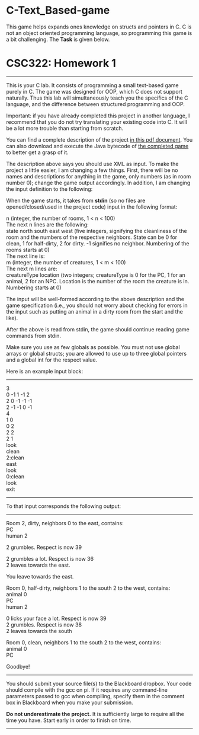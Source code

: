 # C-Text_Based-game
This game helps expands ones knowledge on structs and pointers in C. C is not an object oriented programming language, so programming this game is a bit challenging. The **Task** is given below.

CSC322: Homework 1
==================

* * *

This is your C lab. It consists of programming a small text-based game purely in C. The game was designed for OOP, which C does not support naturally. Thus this lab will simultaneously teach you the specifics of the C language, and the difference between structured programming and OOP.

Important: if you have already completed this project in another language, I recommend that you do not try translating your existing code into C. It will be a lot more trouble than starting from scratch.

You can find a complete description of the project [in this pdf document](http://cs.oswego.edu/~alex/teaching/csc241/hw/project.pdf). You can also download and execute the Java bytecode of [the completed game](http://cs.oswego.edu/~alex/teaching/csc241/hw/projectCode) to better get a grasp of it.

The description above says you should use XML as input. To make the project a little easier, I am changing a few things. First, there will be no names and descriptions for anything in the game, only numbers (as in room number 0); change the game output accordingly. In addition, I am changing the input definition to the following:

When the game starts, it takes from **stdin** (so no files are opened/closed/used in the project code) input in the following format:

n (integer, the number of rooms, 1 < n < 100)  
The next n lines are the following:  
state north south east west (five integers, signifying the cleanliness of the room and the numbers of the respective neighbors. State can be 0 for clean, 1 for half-dirty, 2 for dirty. -1 signifies no neighbor. Numbering of the rooms starts at 0)  
The next line is:  
m (integer, the number of creatures, 1 < m < 100)  
The next m lines are:  
creatureType location (two integers; creatureType is 0 for the PC, 1 for an animal, 2 for an NPC. Location is the number of the room the creature is in. Numbering starts at 0)  

The input will be well-formed according to the above description and the game specification (i.e., you should not worry about checking for errors in the input such as putting an animal in a dirty room from the start and the like).

After the above is read from stdin, the game should continue reading game commands from stdin.

Make sure you use as few globals as possible. You must not use global arrays or global structs; you are allowed to use up to three global pointers and a global int for the respect value.

Here is an example input block:  

* * *

3  
0 -1 1 -1 2  
2 0 -1 -1 -1  
2 -1 -1 0 -1  
4  
1 0  
0 2  
2 2  
2 1  
look  
clean  
2:clean  
east  
look  
0:clean  
look  
exit  

* * *

To that input corresponds the following output:  

* * *

Room 2, dirty, neighbors 0 to the east, contains:  
PC  
human 2  
  
2 grumbles. Respect is now 39  
  
2 grumbles a lot. Respect is now 36  
2 leaves towards the east.  
  
You leave towards the east.  
  
Room 0, half-dirty, neighbors 1 to the south 2 to the west, contains:  
animal 0  
PC  
human 2  
  
0 licks your face a lot. Respect is now 39  
2 grumbles. Respect is now 38  
2 leaves towards the south  
  
Room 0, clean, neighbors 1 to the south 2 to the west, contains:  
animal 0  
PC  
  
Goodbye!  

* * *

You should submit your source file(s) to the Blackboard dropbox. Your code should compile with the gcc on pi. If it requires any command-line parameters passed to gcc when compiling, specify them in the comment box in Blackboard when you make your submission.

**Do not underestimate the project.** It is sufficiently large to require all the time you have. Start early in order to finish on time.

* * *
